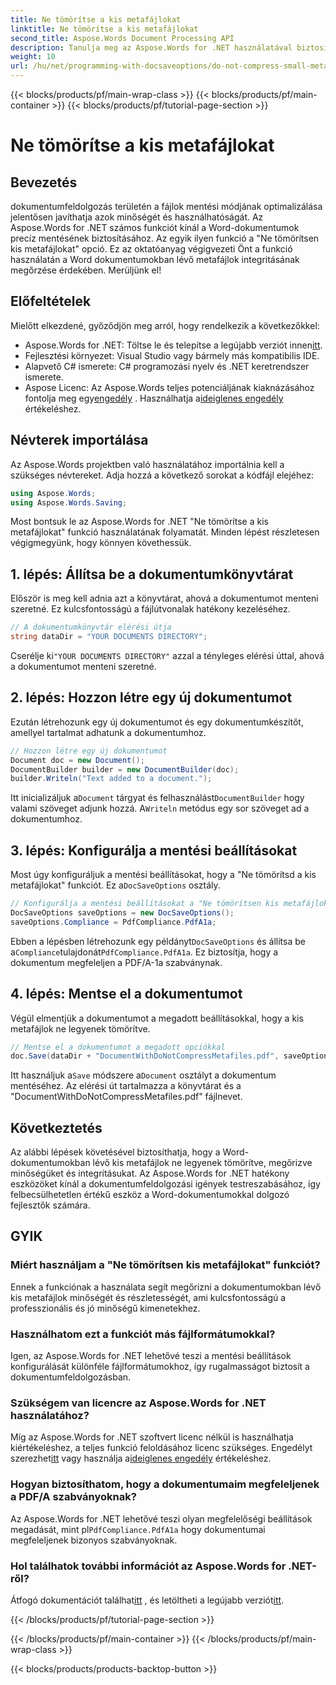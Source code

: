 ```yaml
---
title: Ne tömörítse a kis metafájlokat
linktitle: Ne tömörítse a kis metafájlokat
second_title: Aspose.Words Document Processing API
description: Tanulja meg az Aspose.Words for .NET használatával biztosítani, hogy a Word-dokumentumokban lévő kis metafájlok ne legyenek tömörítve, megőrizve minőségüket és integritásukat. Lépésről lépésre útmutató mellékelve.
weight: 10
url: /hu/net/programming-with-docsaveoptions/do-not-compress-small-metafiles/
---
```


{{< blocks/products/pf/main-wrap-class >}}
{{< blocks/products/pf/main-container >}}
{{< blocks/products/pf/tutorial-page-section >}}

# Ne tömörítse a kis metafájlokat

## Bevezetés

dokumentumfeldolgozás területén a fájlok mentési módjának optimalizálása jelentősen javíthatja azok minőségét és használhatóságát. Az Aspose.Words for .NET számos funkciót kínál a Word-dokumentumok precíz mentésének biztosításához. Az egyik ilyen funkció a "Ne tömörítsen kis metafájlokat" opció. Ez az oktatóanyag végigvezeti Önt a funkció használatán a Word dokumentumokban lévő metafájlok integritásának megőrzése érdekében. Merüljünk el!

## Előfeltételek

Mielőtt elkezdené, győződjön meg arról, hogy rendelkezik a következőkkel:

-  Aspose.Words for .NET: Töltse le és telepítse a legújabb verziót innen[itt](https://releases.aspose.com/words/net/).
- Fejlesztési környezet: Visual Studio vagy bármely más kompatibilis IDE.
- Alapvető C# ismerete: C# programozási nyelv és .NET keretrendszer ismerete.
-  Aspose Licenc: Az Aspose.Words teljes potenciáljának kiaknázásához fontolja meg egy[engedély](https://purchase.aspose.com/buy) . Használhatja a[ideiglenes engedély](https://purchase.aspose.com/temporary-license/) értékeléshez.

## Névterek importálása

Az Aspose.Words projektben való használatához importálnia kell a szükséges névtereket. Adja hozzá a következő sorokat a kódfájl elejéhez:

```csharp
using Aspose.Words;
using Aspose.Words.Saving;
```

Most bontsuk le az Aspose.Words for .NET "Ne tömörítse a kis metafájlokat" funkció használatának folyamatát. Minden lépést részletesen végigmegyünk, hogy könnyen követhessük.

## 1. lépés: Állítsa be a dokumentumkönyvtárat

Először is meg kell adnia azt a könyvtárat, ahová a dokumentumot menteni szeretné. Ez kulcsfontosságú a fájlútvonalak hatékony kezeléséhez.

```csharp
// A dokumentumkönyvtár elérési útja
string dataDir = "YOUR DOCUMENTS DIRECTORY";
```

 Cserélje ki`"YOUR DOCUMENTS DIRECTORY"` azzal a tényleges elérési úttal, ahová a dokumentumot menteni szeretné.

## 2. lépés: Hozzon létre egy új dokumentumot

Ezután létrehozunk egy új dokumentumot és egy dokumentumkészítőt, amellyel tartalmat adhatunk a dokumentumhoz.

```csharp
// Hozzon létre egy új dokumentumot
Document doc = new Document();
DocumentBuilder builder = new DocumentBuilder(doc);
builder.Writeln("Text added to a document.");
```

 Itt inicializáljuk a`Document` tárgyat és felhasználást`DocumentBuilder` hogy valami szöveget adjunk hozzá. A`Writeln` metódus egy sor szöveget ad a dokumentumhoz.

## 3. lépés: Konfigurálja a mentési beállításokat

 Most úgy konfiguráljuk a mentési beállításokat, hogy a "Ne tömörítsd a kis metafájlokat" funkciót. Ez a`DocSaveOptions` osztály.

```csharp
// Konfigurálja a mentési beállításokat a "Ne tömörítsen kis metafájlokat" funkcióval
DocSaveOptions saveOptions = new DocSaveOptions();
saveOptions.Compliance = PdfCompliance.PdfA1a;
```

 Ebben a lépésben létrehozunk egy példányt`DocSaveOptions` és állítsa be a`Compliance`tulajdonát`PdfCompliance.PdfA1a`. Ez biztosítja, hogy a dokumentum megfeleljen a PDF/A-1a szabványnak.

## 4. lépés: Mentse el a dokumentumot

Végül elmentjük a dokumentumot a megadott beállításokkal, hogy a kis metafájlok ne legyenek tömörítve.

```csharp
// Mentse el a dokumentumot a megadott opciókkal
doc.Save(dataDir + "DocumentWithDoNotCompressMetafiles.pdf", saveOptions);
```

 Itt használjuk a`Save` módszere a`Document` osztályt a dokumentum mentéséhez. Az elérési út tartalmazza a könyvtárat és a "DocumentWithDoNotCompressMetafiles.pdf" fájlnevet.

## Következtetés

Az alábbi lépések követésével biztosíthatja, hogy a Word-dokumentumokban lévő kis metafájlok ne legyenek tömörítve, megőrizve minőségüket és integritásukat. Az Aspose.Words for .NET hatékony eszközöket kínál a dokumentumfeldolgozási igények testreszabásához, így felbecsülhetetlen értékű eszköz a Word-dokumentumokkal dolgozó fejlesztők számára.

## GYIK

### Miért használjam a "Ne tömörítsen kis metafájlokat" funkciót?

Ennek a funkciónak a használata segít megőrizni a dokumentumokban lévő kis metafájlok minőségét és részletességét, ami kulcsfontosságú a professzionális és jó minőségű kimenetekhez.

### Használhatom ezt a funkciót más fájlformátumokkal?

Igen, az Aspose.Words for .NET lehetővé teszi a mentési beállítások konfigurálását különféle fájlformátumokhoz, így rugalmasságot biztosít a dokumentumfeldolgozásban.

### Szükségem van licencre az Aspose.Words for .NET használatához?

 Míg az Aspose.Words for .NET szoftvert licenc nélkül is használhatja kiértékeléshez, a teljes funkció feloldásához licenc szükséges. Engedélyt szerezhet[itt](https://purchase.aspose.com/buy) vagy használja a[ideiglenes engedély](https://purchase.aspose.com/temporary-license/) értékeléshez.

### Hogyan biztosíthatom, hogy a dokumentumaim megfeleljenek a PDF/A szabványoknak?

 Az Aspose.Words for .NET lehetővé teszi olyan megfelelőségi beállítások megadását, mint pl`PdfCompliance.PdfA1a` hogy dokumentumai megfeleljenek bizonyos szabványoknak.

### Hol találhatok további információt az Aspose.Words for .NET-ről?

 Átfogó dokumentációt találhat[itt](https://reference.aspose.com/words/net/) , és letöltheti a legújabb verziót[itt](https://releases.aspose.com/words/net/).

{{< /blocks/products/pf/tutorial-page-section >}}

{{< /blocks/products/pf/main-container >}}
{{< /blocks/products/pf/main-wrap-class >}}

{{< blocks/products/products-backtop-button >}}

